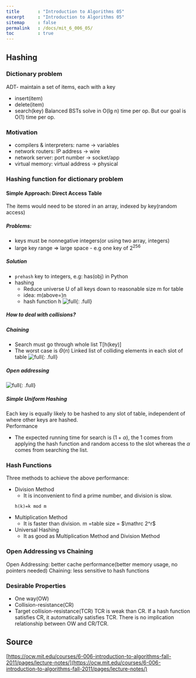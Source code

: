 ```yaml
---
title       : "Introduction to Algorithms 05"
excerpt     : "Introduction to Algorithms 05"
sitemap     : false
permalink   : /docs/mit_6_006_05/
toc         : true
---
```



## Hashing
### Dictionary problem
ADT- maintain a set of items, each with a key
* insert(item)
* delete(item)
* search(key)
Balanced BSTs solve in O(lg n) time per op. But our goal is O(1) time per op.
### Motivation
* compilers & interpreters: name -> variables
* network routers: IP address -> wire
* network server: port number -> socket/app
* virtual memory: virtual address -> physical
### Hashing function for dictionary problem
#### Simple Approach: Direct Access Table
The items would need to be stored in an array, indexed by key(random access)
##### Problems:
* keys must be nonnegative integers(or using two array, integers)
* large key range => large space - e.g one key of $\mathrm{2}^{256}$
##### Solution
* `prehash` key to integers, e.g: has(obj) in Python
* hashing
  * Reduce universe U of all keys down to reasonable size m for table
  * idea: m(above=)n
  * hash function h
![full](https://hostux.social/system/media_attachments/files/109/800/480/340/792/879/original/95403eabfe166740.jpeg){: .full}
##### How to deal with collisions?
##### Chaining
* Search must go through whole list T[h(key)]
* The worst case is $\Theta (n)$
Linked list of colliding elements in each slot of table
![full](https://hostux.social/system/media_attachments/files/109/800/480/340/792/879/original/95403eabfe166740.jpeg){: .full}
##### Open addressing
![full](https://hostux.social/system/media_attachments/files/109/803/822/580/949/145/original/872b52b688a45ca1.jpeg){: .full}
##### Simple Uniform Hashing
Each key is equally likely to be hashed to any slot of table, independent of where other keys are hashed.  
Performance
* The expected running time for search is $\mathrm(1+\alpha)$, the 1 comes from applying the hash function and random access to the slot whereas the $\alpha$ comes from searching the list.
### Hash Functions
Three methods to achieve the above performance:
* Division Method
  * It is inconvenient to find a prime number, and division is slow.
  ```
  h(k)=k mod m
  ```
* Multiplication Method
  * It is faster than division. m =table size = $\mathrc 2^r$
* Universal Hashing
  * It as good as Multiplication Method and Division Method

### Open Addressing vs Chaining
Open Addressing: better cache performance(better memory usage, no pointers needed)
Chaining: less sensitive to hash functions

### Desirable Properties
* One way(OW)
* Collision-resistance(CR)
* Target collision-resistance(TCR)
TCR is weak than CR. If a hash function satisfies CR, it automatically satisfies TCR. There is no implication relationship between OW and CR/TCR.


## Source
[https://ocw.mit.edu/courses/6-006-introduction-to-algorithms-fall-2011/pages/lecture-notes/](https://ocw.mit.edu/courses/6-006-introduction-to-algorithms-fall-2011/pages/lecture-notes/)